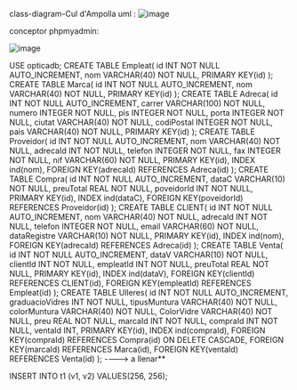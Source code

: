 
class-diagram-Cul d'Ampolla
uml :
![image](https://github.com/pounct/mysql-estructura/assets/53088375/4c787d17-9d46-472a-ae2e-cbb232ecb765)


conceptor phpmyadmin:

![image](https://github.com/pounct/mysql-estructura/assets/53088375/295f13f4-ad93-4670-b56a-be46e65edcb1)


USE opticadb;
CREATE TABLE Empleat(
    id INT NOT NULL AUTO_INCREMENT,
    nom VARCHAR(40) NOT NULL,
    PRIMARY KEY(id)
); CREATE TABLE Marca(
    id INT NOT NULL AUTO_INCREMENT,
    nom VARCHAR(40) NOT NULL,
    PRIMARY KEY(id)
); CREATE TABLE Adreca(
    id INT NOT NULL AUTO_INCREMENT,
    carrer VARCHAR(100) NOT NULL,
    numero INTEGER NOT NULL,
    pis INTEGER NOT NULL,
    porta INTEGER NOT NULL,
    ciutat VARCHAR(40) NOT NULL,
    codiPostal INTEGER NOT NULL,
    pais VARCHAR(40) NOT NULL,
    PRIMARY KEY(id)
); CREATE TABLE Proveidor(
    id INT NOT NULL AUTO_INCREMENT,
    nom VARCHAR(40) NOT NULL,
    adrecaId INT NOT NULL,
    telefon INTEGER NOT NULL,
    fax INTEGER NOT NULL,
    nif VARCHAR(60) NOT NULL,
    PRIMARY KEY(id),
    INDEX ind(nom),
    FOREIGN KEY(adrecaId) REFERENCES Adreca(id)
); CREATE TABLE Compra(
    id INT NOT NULL AUTO_INCREMENT,
    dataC VARCHAR(10) NOT NULL,
    preuTotal REAL NOT NULL,
    poveidorId INT NOT NULL,
    PRIMARY KEY(id),
    INDEX ind(dataC),
    FOREIGN KEY(poveidorId) REFERENCES Proveidor(id)
); CREATE TABLE CLIENT(
    id INT NOT NULL AUTO_INCREMENT,
    nom VARCHAR(40) NOT NULL,
    adrecaId INT NOT NULL,
    telefon INTEGER NOT NULL,
    email VARCHAR(60) NOT NULL,
    dataRegistre VARCHAR(10) NOT NULL,
    PRIMARY KEY(id),
    INDEX ind(nom),
    FOREIGN KEY(adrecaId) REFERENCES Adreca(id)
); CREATE TABLE Venta(
    id INT NOT NULL AUTO_INCREMENT,
    dataV VARCHAR(10) NOT NULL,
    clientId INT NOT NULL,
    empleatId INT NOT NULL,
    preuTotal REAL NOT NULL,
    PRIMARY KEY(id),
    INDEX ind(dataV),
    FOREIGN KEY(clientId) REFERENCES CLIENT(id),
    FOREIGN KEY(empleatId) REFERENCES Empleat(id)
); CREATE TABLE Ulleres(
    id INT NOT NULL AUTO_INCREMENT,
    graduacioVidres INT NOT NULL,
    tipusMuntura VARCHAR(40) NOT NULL,
    colorMuntura VARCHAR(40) NOT NULL,
    ColorVidre VARCHAR(40) NOT NULL,
    preu REAL NOT NULL,
    marcaId INT NOT NULL,
    compraId INT NOT NULL,
    ventaId INT,
    PRIMARY KEY(id),
    INDEX ind(compraId),
    FOREIGN KEY(compraId) REFERENCES Compra(id) ON DELETE CASCADE,
    FOREIGN KEY(marcaId) REFERENCES Marca(id),
    FOREIGN KEY(ventaId) REFERENCES Venta(id)
);
----> a llenar**

INSERT INTO t1 (v1, v2) VALUES(256, 256);


